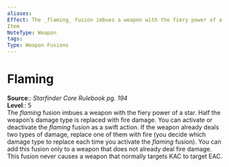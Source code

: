 ```yaml
---
aliases: 
Effect: The _flaming_ fusion imbues a weapon with the fiery power of a star. Half the weapon’s damage type is replaced with fire damage. You can activate or deactivate the _flaming_ fusion as a swift action. If the weapon already deals two types of damage, replace one of them with fire (you decide which damage type to replace each time you activate the _flaming_ fusion). You can add this fusion only to a weapon that does not already deal fire damage. This fusion never causes a weapon that normally targets KAC to target EAC.
Item
NoteType: Weapon
tags: 
Type: Weapon Fusions
---
```


# Flaming

**Source**:: _Starfinder Core Rulebook pg. 194_  
**Level**:: 5  
The _flaming_ fusion imbues a weapon with the fiery power of a star. Half the weapon’s damage type is replaced with fire damage. You can activate or deactivate the _flaming_ fusion as a swift action. If the weapon already deals two types of damage, replace one of them with fire (you decide which damage type to replace each time you activate the _flaming_ fusion). You can add this fusion only to a weapon that does not already deal fire damage. This fusion never causes a weapon that normally targets KAC to target EAC.

